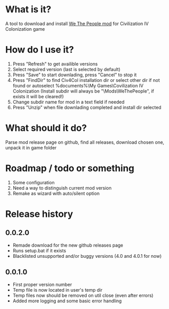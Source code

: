 # What is it?
A tool to download and install [We The People mod](https://github.com/We-the-People-civ4col-mod/Mod/releases) for Civilization IV Colonization game


# How do I use it?
1. Press "Refresh" to get availible versions
1. Select required version (last is selected by default)
1. Press "Save" to start downlading, press "Cancel" to stop it
1. Press "FindDir" to find Civ4Col installation dir or select other dir if not found or autoselect %documents%\My Games\Covilization IV Colonization (Install subdir will always be "\Mods\WeThePeople", if exists it will be cleared!)
1. Change subdir name for mod in a text field if needed
1. Press "Unzip" when file downlading completed and install dir selected

# What should it do?
Parse mod release page on github, find all releases, download chosen one, unpack it in game folder

# Roadmap / todo or something

1. Some configuration
1. Need a way to distinguish current mod version
1. Remake as wizard with auto/silent option

# Release history
## 0.0.2.0
 - Remade download for the new github releases page
 - Runs setup.bat if it exists
 - Blacklisted unsupported and/or buggy versions (4.0 and 4.0.1 for now)

## 0.0.1.0 
- First proper version number
- Temp file is now located in user's temp dir
- Temp files now should be removed on util close (even after errors)
- Added more logging and some basic error handling
